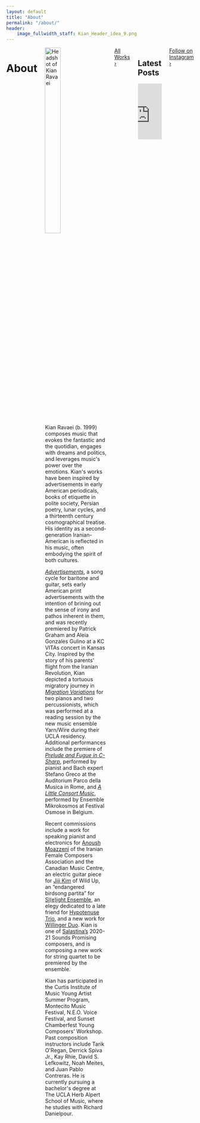 ```yaml
---
layout: default
title: "About"
permalink: "/about/"
header:
    image_fullwidth_staff: Kian_Header_idea_9.png
---
```



<div class="row t30">
	<div class="medium-10 columns medium-offset-1 end">
			<header>
				<div itemprop="name">
					<h1 class="text-center">About</h1>
				</div>
			</header>
            <div itemprop="articleSection">
                <img class="b30" src="{{ site.urlimg }}kian_homepage2_square.jpeg" alt="Headshot of Kian Ravaei" class="wrap-left" style="width:50%;">
                <p>Kian Ravaei (b. 1999) composes music that evokes the fantastic and the quotidian, engages with dreams and politics, and leverages music's power over the emotions. Kian's works have been inspired by advertisements in early American periodicals, books of etiquette in polite society, Persian poetry, lunar cycles, and a thirteenth century cosmographical treatise. His identity as a second-generation Iranian-American is reflected in his music, often embodying the spirit of both cultures.</p>
                <p><a href="{{ site.url }}{{ site.baseurl }}/works/advertisements/"><i>Advertisements</i></a>, a song cycle for baritone and guitar, sets early American print advertisements with the intention of brining out the sense of irony and pathos inherent in them, and was recently premiered by Patrick Graham and Aleia Gonzales Gulino at a KC VITAs concert in Kansas City. Inspired by the story of his parents' flight from the Iranian Revolution, Kian depicted a tortuous migratory journey in <a href="{{ site.url }}{{ site.baseurl }}/works/migration-variations/"><i>Migration Variations</i></a> for two pianos and two percussionists, which was performed at a reading session by the new music ensemble Yarn/Wire during their UCLA residency. Additional performances include the premiere of <a href="{{ site.url }}{{ site.baseurl }}/works/prelude-and-fugue-in-c-sharp/"><i>Prelude and Fugue in C-Sharp</i></a>, performed by pianist and Bach expert Stefano Greco at the Auditorium Parco della Musica in Rome, and <a href="{{ site.url }}{{ site.baseurl }}/works/a-little-consort-music/"><i>A Little Consort Music</i></a>, performed by Ensemble Mikrokosmos at Festival Osmose in Belgium.</p>
                <p>Recent commissions include a work for speaking pianist and electronics for <a href="http://www.anoushmoazzeni.com/" target="_blank">Anoush Moazzeni</a> of the Iranian Female Composers Association and the Canadian Music Centre, an electric guitar piece for <a href="http://jijiguitar.com/" target="_blank">Jiji Kim</a> of Wild Up, an “endangered birdsong partita” for <a href="http://www.jacoblanemusic.com/sleight-ensemble" target="_blank">Sl(e)ight Ensemble</a>, an elegy dedicated to a late friend for <a href="https://www.hypotenusetrio.com/" target="_blank">Hypotenuse Trio</a>, and a new work for <a href="https://www.willingerduo.com/" target="_blank">Willinger Duo</a>. Kian is one of <a href="https://www.salastina.org/" target="_blank">Salastina’s</a> 2020-21 Sounds Promising composers, and is composing a new work for string quartet to be premiered by the ensemble.</p>
                <p>Kian has participated in the Curtis Institute of Music Young Artist Summer Program, Montecito Music Festival, N.E.O. Voice Festival, and Sunset Chamberfest Young Composers' Workshop. Past composition instructors include Tarik O'Regan, Derrick Spiva Jr., Kay Rhie, David S. Lefkowitz, Noah Meites, and Juan Pablo Contreras. He is currently pursuing a bachelor's degree at The UCLA Herb Alpert School of Music, where he studies with Richard Danielpour.</p>
            </div>
            <div>
                <a href="{{ site.url }}{{ site.baseurl }}/works/" class="button expand">All Works ›</a>
            </div>
            <div>
            <h2 class="text-center">Latest Posts</h2>
            <!-- LightWidget WIDGET --><script src="https://cdn.lightwidget.com/widgets/lightwidget.js"></script><iframe src="https://cdn.lightwidget.com/widgets/0bbd37962c9a58ec803b745d52096ccb.html" scrolling="no" allowtransparency="true" class="lightwidget-widget" style="width:100%;border:0;overflow:hidden;"></iframe>
            </div>
            <div>
              <div>
                <a href="https://www.instagram.com/kianravaei/" target="_blank" class="button expand">Follow on Instagram ›</a>
            </div>

</div><!-- /.row -->
</div>






<!--Saving this because of how much work it took me-->
<!--<p>His name is pronounced [<a href="https://en.wikipedia.org/wiki/Voiceless_velar_stop" target="_blank">k</a><a href="https://en.wikipedia.org/wiki/Close_front_unrounded_vowel" target="_blank">i</a><a href="https://en.wikipedia.org/wiki/Voiced_palatal_approximant" target="_blank">j</a><a href="https://en.wikipedia.org/wiki/Open_back_rounded_vowel" target="_blank">&#594;</a><a href="https://en.wikipedia.org/wiki/Voiced_dental,_alveolar_and_postalveolar_nasals" target="_blank">n</a> <a href="https://en.wikipedia.org/wiki/Voiced_dental_and_alveolar_taps_and_flaps" target="_blank">&#638;</a><a href="https://en.wikipedia.org/wiki/Near-open_front_unrounded_vowel" target="_blank">&#230;</a><a href="https://en.wikipedia.org/wiki/Voiced_labiodental_fricative" target="_blank">v</a><a href="https://en.wikipedia.org/wiki/Open_back_rounded_vowel" target="_blank">&#594;</a><a href="https://en.wikipedia.org/wiki/Vowel_length" target="_blank">&#720;</a><a href="https://en.wikipedia.org/wiki/Close_front_unrounded_vowel" target="_blank">i</a><a href="https://en.wikipedia.org/wiki/Vowel_length" target="_blank">&#720;</a>].</p>-->
